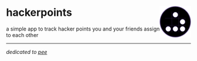 # hackerpoints <img align="right" src="https://raw.githubusercontent.com/rossja/hackerpoints/main/hacker-emblem.png" alt="the hacker glider emblem" />

a simple app to track hacker points you and your friends assign to
each other


----
*dedicated to [pee](https://github.com/pee)*
